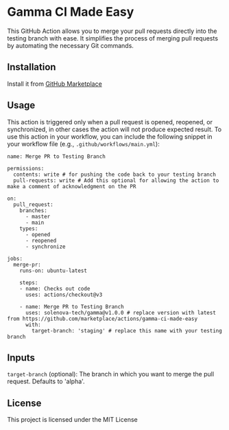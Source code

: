 # Gamma CI Made Easy

This GitHub Action allows you to merge your pull requests directly into the testing branch with ease. It simplifies the process of merging pull requests by automating the necessary Git commands.

## Installation

Install it from [GitHub Marketplace](https://github.com/marketplace/actions/gamma-ci-made-easy)

## Usage

This action is triggered only when a pull request is opened, reopened, or synchronized, in other cases the action will not produce expected result. To use this action in your workflow, you can include the following snippet in your workflow file (e.g., `.github/workflows/main.yml`):

```YML
name: Merge PR to Testing Branch

permissions:
  contents: write # for pushing the code back to your testing branch
  pull-requests: write # Add this optional for allowing the action to make a comment of acknowledgment on the PR

on:
  pull_request:
    branches:
      - master
      - main
    types:
      - opened
      - reopened
      - synchronize

jobs:
  merge-pr:
    runs-on: ubuntu-latest

    steps:
    - name: Checks out code
      uses: actions/checkout@v3

    - name: Merge PR to Testing Branch
      uses: solenova-tech/gamma@v1.0.0 # replace version with latest from https://github.com/marketplace/actions/gamma-ci-made-easy
      with:
        target-branch: 'staging' # replace this name with your testing branch
```

## Inputs

`target-branch` (optional): The branch in which you want to merge the pull request. Defaults to 'alpha'.

## License

This project is licensed under the MIT License
